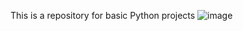 This is a repository for basic Python projects ![image](https://github.com/user-attachments/assets/7129e111-07ff-4ca3-a508-f95f1e5d2b4c)


